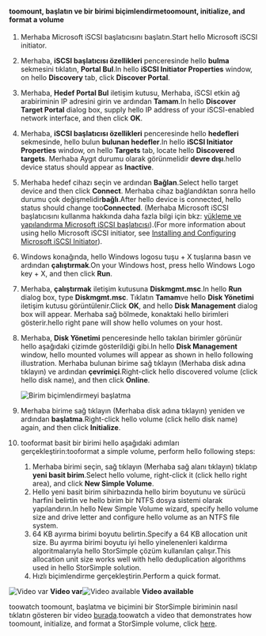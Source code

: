 <!--author=SharS last changed: 9/17/15-->

#### <a name="toomount-initialize-and-format-a-volume"></a><span data-ttu-id="40ce5-101">toomount, başlatın ve bir birimi biçimlendirme</span><span class="sxs-lookup"><span data-stu-id="40ce5-101">toomount, initialize, and format a volume</span></span>
1. <span data-ttu-id="40ce5-102">Merhaba Microsoft iSCSI başlatıcısını başlatın.</span><span class="sxs-lookup"><span data-stu-id="40ce5-102">Start hello Microsoft iSCSI initiator.</span></span>
2. <span data-ttu-id="40ce5-103">Merhaba, **iSCSI başlatıcısı özellikleri** penceresinde hello **bulma** sekmesini tıklatın, **Portal Bul**.</span><span class="sxs-lookup"><span data-stu-id="40ce5-103">In hello **iSCSI Initiator Properties** window, on hello **Discovery** tab, click **Discover Portal**.</span></span>
3. <span data-ttu-id="40ce5-104">Merhaba, **Hedef Portal Bul** iletişim kutusu, Merhaba, iSCSI etkin ağ arabiriminin IP adresini girin ve ardından **Tamam**.</span><span class="sxs-lookup"><span data-stu-id="40ce5-104">In hello **Discover Target Portal** dialog box, supply hello IP address of your iSCSI-enabled network interface, and then click **OK**.</span></span> 
4. <span data-ttu-id="40ce5-105">Merhaba, **iSCSI başlatıcısı özellikleri** penceresinde hello **hedefleri** sekmesinde, hello bulun **bulunan hedefler**.</span><span class="sxs-lookup"><span data-stu-id="40ce5-105">In hello **iSCSI Initiator Properties** window, on hello **Targets** tab, locate hello **Discovered targets**.</span></span> <span data-ttu-id="40ce5-106">Merhaba Aygıt durumu olarak görünmelidir **devre dışı**.</span><span class="sxs-lookup"><span data-stu-id="40ce5-106">hello device status should appear as **Inactive**.</span></span>
5. <span data-ttu-id="40ce5-107">Merhaba hedef cihazı seçin ve ardından **Bağlan**.</span><span class="sxs-lookup"><span data-stu-id="40ce5-107">Select hello target device and then click **Connect**.</span></span> <span data-ttu-id="40ce5-108">Merhaba cihaz bağlandıktan sonra hello durumu çok değişmelidir**bağlı**.</span><span class="sxs-lookup"><span data-stu-id="40ce5-108">After hello device is connected, hello status should change too**Connected**.</span></span> <span data-ttu-id="40ce5-109">(Merhaba Microsoft iSCSI başlatıcısını kullanma hakkında daha fazla bilgi için bkz: [yükleme ve yapılandırma Microsoft iSCSI başlatıcısı][1]).</span><span class="sxs-lookup"><span data-stu-id="40ce5-109">(For more information about using hello Microsoft iSCSI initiator, see [Installing and Configuring Microsoft iSCSI Initiator][1]).</span></span>
6. <span data-ttu-id="40ce5-110">Windows konağında, hello Windows logosu tuşu + X tuşlarına basın ve ardından **çalıştırmak**.</span><span class="sxs-lookup"><span data-stu-id="40ce5-110">On your Windows host, press hello Windows Logo key + X, and then click **Run**.</span></span> 
7. <span data-ttu-id="40ce5-111">Merhaba, **çalıştırmak** iletişim kutusuna **Diskmgmt.msc**.</span><span class="sxs-lookup"><span data-stu-id="40ce5-111">In hello **Run** dialog box, type **Diskmgmt.msc**.</span></span> <span data-ttu-id="40ce5-112">Tıklatın **Tamam**ve hello **Disk Yönetimi** iletişim kutusu görüntülenir.</span><span class="sxs-lookup"><span data-stu-id="40ce5-112">Click **OK**, and hello **Disk Management** dialog box will appear.</span></span> <span data-ttu-id="40ce5-113">Merhaba sağ bölmede, konaktaki hello birimleri gösterir.</span><span class="sxs-lookup"><span data-stu-id="40ce5-113">hello right pane will show hello volumes on your host.</span></span>
8. <span data-ttu-id="40ce5-114">Merhaba, **Disk Yönetimi** penceresinde hello takılan birimler görünür hello aşağıdaki çizimde gösterildiği gibi.</span><span class="sxs-lookup"><span data-stu-id="40ce5-114">In hello **Disk Management** window, hello mounted volumes will appear as shown in hello following illustration.</span></span> <span data-ttu-id="40ce5-115">Merhaba bulunan birime sağ tıklayın (Merhaba disk adına tıklayın) ve ardından **çevrimiçi**.</span><span class="sxs-lookup"><span data-stu-id="40ce5-115">Right-click hello discovered volume (click hello disk name), and then click **Online**.</span></span>
   
     ![Birim biçimlendirmeyi başlatma](./media/storsimple-mount-initialize-format-volume/HCS_InitializeFormatVolume-include.png) 
9. <span data-ttu-id="40ce5-117">Merhaba birime sağ tıklayın (Merhaba disk adına tıklayın) yeniden ve ardından **başlatma**.</span><span class="sxs-lookup"><span data-stu-id="40ce5-117">Right-click hello volume (click hello disk name) again, and then click **Initialize**.</span></span>
10. <span data-ttu-id="40ce5-118">tooformat basit bir birimi hello aşağıdaki adımları gerçekleştirin:</span><span class="sxs-lookup"><span data-stu-id="40ce5-118">tooformat a simple volume, perform hello following steps:</span></span>
    
    1. <span data-ttu-id="40ce5-119">Merhaba birimi seçin, sağ tıklayın (Merhaba sağ alanı tıklayın) tıklatıp **yeni basit birim**.</span><span class="sxs-lookup"><span data-stu-id="40ce5-119">Select hello volume, right-click it (click hello right area), and click **New Simple Volume**.</span></span>
    2. <span data-ttu-id="40ce5-120">Hello yeni basit birim sihirbazında hello birim boyutunu ve sürücü harfini belirtin ve hello birim bir NTFS dosya sistemi olarak yapılandırın.</span><span class="sxs-lookup"><span data-stu-id="40ce5-120">In hello New Simple Volume wizard, specify hello volume size and drive letter and configure hello volume as an NTFS file system.</span></span>
    3. <span data-ttu-id="40ce5-121">64 KB ayırma birimi boyutu belirtin.</span><span class="sxs-lookup"><span data-stu-id="40ce5-121">Specify a 64 KB allocation unit size.</span></span> <span data-ttu-id="40ce5-122">Bu ayırma birimi boyutu iyi hello yinelenenleri kaldırma algoritmalarıyla hello StorSimple çözüm kullanılan çalışır.</span><span class="sxs-lookup"><span data-stu-id="40ce5-122">This allocation unit size works well with hello deduplication algorithms used in hello StorSimple solution.</span></span>
    4. <span data-ttu-id="40ce5-123">Hızlı biçimlendirme gerçekleştirin.</span><span class="sxs-lookup"><span data-stu-id="40ce5-123">Perform a quick format.</span></span>

<span data-ttu-id="40ce5-124">![Video var](./media/storsimple-mount-initialize-format-volume/Video_icon.png) **Video var**</span><span class="sxs-lookup"><span data-stu-id="40ce5-124">![Video available](./media/storsimple-mount-initialize-format-volume/Video_icon.png) **Video available**</span></span>

<span data-ttu-id="40ce5-125">toowatch toomount, başlatma ve biçimini bir StorSimple biriminin nasıl tıklatın gösteren bir video [burada](https://azure.microsoft.com/documentation/videos/mount-initialize-and-format-a-storsimple-volume/).</span><span class="sxs-lookup"><span data-stu-id="40ce5-125">toowatch a video that demonstrates how toomount, initialize, and format a StorSimple volume, click [here](https://azure.microsoft.com/documentation/videos/mount-initialize-and-format-a-storsimple-volume/).</span></span>

<!--Link references-->
[1]: https://technet.microsoft.com/library/ee338480(WS.10).aspx

